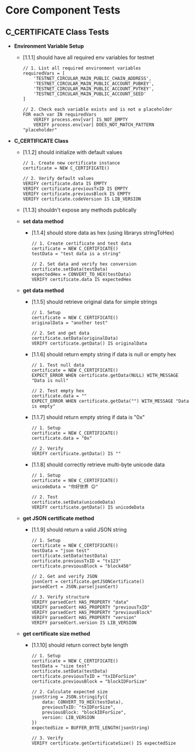 # Core Component Tests

## C_CERTIFICATE Class Tests

  - **Environment Variable Setup**
    - [1.1.1] should have all required env variables for testnet
      ```pseudocode
      // 1. List all required environment variables
      requiredVars = [
          'TESTNET_CIRCULAR_MAIN_PUBLIC_CHAIN_ADDRESS',
          'TESTNET_CIRCULAR_MAIN_PUBLIC_ACCOUNT_PUBKEY',
          'TESTNET_CIRCULAR_MAIN_PUBLIC_ACCOUNT_PVTKEY',
          'TESTNET_CIRCULAR_MAIN_PUBLIC_ACCOUNT_SEED'
      ]
      
      // 2. Check each variable exists and is not a placeholder
      FOR each var IN requiredVars
          VERIFY process.env[var] IS_NOT_EMPTY
          VERIFY process.env[var] DOES_NOT_MATCH_PATTERN "placeholder"
      ```
  
  - **C_CERTIFICATE Class**
    - [1.1.2] should initialize with default values
      ```pseudocode
      // 1. Create new certificate instance
      certificate = NEW C_CERTIFICATE()
      
      // 2. Verify default values
      VERIFY certificate.data IS EMPTY
      VERIFY certificate.previousTxID IS EMPTY
      VERIFY certificate.previousBlock IS EMPTY
      VERIFY certificate.codeVersion IS LIB_VERSION
      ```
    - [1.1.3] shouldn't expose any methods publically
    
    - **set data method**
      - [1.1.4] should store data as hex (using librarys stringToHex)
        ```pseudocode
        // 1. Create certificate and test data
        certificate = NEW C_CERTIFICATE()
        testData = "test data is a string"
        
        // 2. Set data and verify hex conversion
        certificate.setData(testData)
        expectedHex = CONVERT_TO_HEX(testData)
        VERIFY certificate.data IS expectedHex
        ```
    
    - **get data method**
      - [1.1.5] should retrieve original data for simple strings
        ```pseudocode
        // 1. Setup
        certificate = NEW C_CERTIFICATE()
        originalData = "another test"
        
        // 2. Set and get data
        certificate.setData(originalData)
        VERIFY certificate.getData() IS originalData
        ```
      - [1.1.6] should return empty string if data is null or empty hex
        ```pseudocode
        // 1. Test null data
        certificate = NEW C_CERTIFICATE()
        EXPECT_ERROR WHEN certificate.getData(NULL) WITH_MESSAGE "Data is null"
        
        // 2. Test empty hex
        certificate.data = ""
        EXPECT_ERROR WHEN certificate.getData("") WITH_MESSAGE "Data is empty"
        ```
      - [1.1.7] should return empty string if data is "0x"
        ```pseudocode
        // 1. Setup
        certificate = NEW C_CERTIFICATE()
        certificate.data = "0x"
        
        // 2. Verify
        VERIFY certificate.getData() IS ""
        ```
      - [1.1.8] should correctly retrieve multi-byte unicode data
        ```pseudocode
        // 1. Setup
        certificate = NEW C_CERTIFICATE()
        unicodeData = "你好世界 😊"
        
        // 2. Test
        certificate.setData(unicodeData)
        VERIFY certificate.getData() IS unicodeData
        ```
    
    - **get JSON certificate method**
      - [1.1.9] should return a valid JSON string
        ```pseudocode
        // 1. Setup
        certificate = NEW C_CERTIFICATE()
        testData = "json test"
        certificate.setData(testData)
        certificate.previousTxID = "tx123"
        certificate.previousBlock = "block456"
        
        // 2. Get and verify JSON
        jsonCert = certificate.getJSONCertificate()
        parsedCert = JSON.parse(jsonCert)
        
        // 3. Verify structure
        VERIFY parsedCert HAS_PROPERTY "data"
        VERIFY parsedCert HAS_PROPERTY "previousTxID"
        VERIFY parsedCert HAS_PROPERTY "previousBlock"
        VERIFY parsedCert HAS_PROPERTY "version"
        VERIFY parsedCert.version IS LIB_VERSION
        ```
    
    - **get certificate size method**
      - [1.1.10] should return correct byte length
        ```pseudocode
        // 1. Setup
        certificate = NEW C_CERTIFICATE()
        testData = "size test"
        certificate.setData(testData)
        certificate.previousTxID = "txIDForSize"
        certificate.previousBlock = "blockIDForSize"
        
        // 2. Calculate expected size
        jsonString = JSON.stringify({
            data: CONVERT_TO_HEX(testData),
            previousTxID: "txIDForSize",
            previousBlock: "blockIDForSize",
            version: LIB_VERSION
        })
        expectedSize = BUFFER_BYTE_LENGTH(jsonString)
        
        // 3. Verify
        VERIFY certificate.getCertificateSize() IS expectedSize
        ``` 